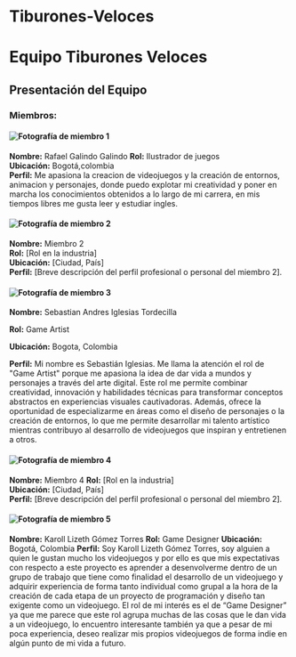 # Tiburones-Veloces
# Equipo Tiburones Veloces

## Presentación del Equipo 

### Miembros:

#### ![Fotografía de miembro 1](ruta/foto1.jpg)
**Nombre:** Rafael Galindo Galindo 
**Rol:** Ilustrador de juegos  
**Ubicación:** Bogotá,colombia  
**Perfil:** Me apasiona la creacion de videojuegos y la creación de entornos, animacion y personajes, donde puedo explotar mi creatividad y poner en marcha los conocimientos obtenidos a lo largo de mi carrera, en mis tiempos libres me gusta leer y estudiar ingles.

#### ![Fotografía de miembro 2](ruta/foto2.jpg)
**Nombre:** Miembro 2  
**Rol:** [Rol en la industria]  
**Ubicación:** [Ciudad, País]  
**Perfil:** [Breve descripción del perfil profesional o personal del miembro 2].

#### ![Fotografía de miembro 3](ruta/foto2.jpg)
**Nombre:** Sebastian Andres Iglesias Tordecilla

**Rol:** Game Artist

**Ubicación:** Bogota, Colombia

**Perfil:** Mi nombre es Sebastián Iglesias. Me llama la atención el rol de "Game Artist" porque me apasiona la idea de dar vida a mundos y personajes a través del arte digital. Este rol me permite combinar creatividad, innovación y habilidades técnicas para transformar conceptos abstractos en experiencias visuales cautivadoras. Además, ofrece la oportunidad de especializarme en áreas como el diseño de personajes o la creación de entornos, lo que me permite desarrollar mi talento artístico mientras contribuyo al desarrollo de videojuegos que inspiran y entretienen a otros.

#### ![Fotografía de miembro 4](ruta/foto2.jpg)
**Nombre:** Miembro  4
**Rol:** [Rol en la industria]  
**Ubicación:** [Ciudad, País]  
**Perfil:** [Breve descripción del perfil profesional o personal del miembro 2].

#### ![Fotografía de miembro 5](ruta/foto2.jpg)
**Nombre:** Karoll Lizeth Gómez Torres
**Rol:** Game Designer 
**Ubicación:** Bogotá, Colombia 
**Perfil:** Soy Karoll Lizeth Gómez Torres, soy alguien a quien le gustan mucho los videojuegos y por ello es que mis expectativas con respecto a este proyecto es aprender a desenvolverme dentro de un grupo de trabajo que tiene como finalidad el desarrollo de un videojuego y adquirir experiencia de forma tanto individual como grupal a la hora de la creación de cada etapa de un proyecto de programación y diseño tan exigente como un videojuego. El rol de mi interés es el de “Game Designer” ya que me parece que este rol agrupa muchas de las cosas que le dan vida a un videojuego, lo encuentro interesante también ya que a pesar de mi poca experiencia, deseo realizar mis propios videojuegos de forma indie en algún punto de mi vida a futuro. 
